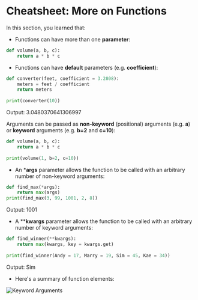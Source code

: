 # **Cheatsheet: More on Functions**
In this section, you learned that:

* Functions can have more than one **parameter**:
```py
def volume(a, b, c):
    return a * b * c
```
* Functions can have **default** parameters (e.g. **coefficient**):
```py
def converter(feet, coefficient = 3.2808):
    meters = feet / coefficient
    return meters
 
print(converter(10))
```
Output: 3.0480370641306997

Arguments can be passed as **non-keyword** (positional) arguments (e.g. **a**) or **keyword** arguments (e.g. **b=2** and **c=10**):
```py
def volume(a, b, c):
    return a * b * c
 
print(volume(1, b=2, c=10))
```
* An ***args** parameter allows the  function to be called with an arbitrary number of non-keyword arguments:
```py
def find_max(*args):
    return max(args)
print(find_max(3, 99, 1001, 2, 8))
```
Output: 1001

* A ****kwargs** parameter allows the function to be called with an arbitrary number of keyword arguments:
```py
def find_winner(**kwargs):
    return max(kwargs, key = kwargs.get)
 
print(find_winner(Andy = 17, Marry = 19, Sim = 45, Kae = 34))
```
Output: Sim

* Here's a summary of function elements:

![Keyword Arguments](https://img-c.udemycdn.com/redactor/raw/2019-07-24_19-07-36-0d306e1785ef65d50aeb204567dfb62f.png)